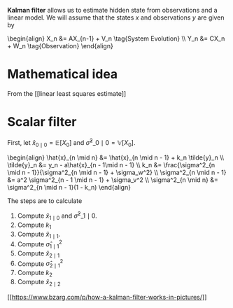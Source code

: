 **Kalman filter** allows us to estimate hidden state from observations and a linear model. We will assume that the states $x$ and observations $y$ are given by

\begin{align}
X_n &= AX_{n-1} + V_n \tag{System Evolution} \\\\
Y_n &= CX_n + W_n \tag{Observation}
\end{align}

# Mathematical idea

From the [[linear least squares estimate]]

# Scalar filter

First, let $\hat{x}_{0 \mid 0} = \mathbb{E}[X_0]$ and $\hat{\sigma}^2\_{0 \mid 0} = \mathbb{V}[X_0]$. 

\begin{align}
\hat{x}\_{n \mid n} &= \hat{x}_{n \mid n - 1} + k_n \tilde{y}_n \\\\
\tilde{y}\_n  &= y_n - a\hat{x}\_{n - 1\mid n - 1} \\\\
k_n &= \frac{\sigma^2\_{n \mid n - 1}}{\sigma^2\_{n \mid n - 1} + \sigma_w^2} \\\\
\sigma^2\_{n \mid n - 1} &= a^2 \sigma\^2\_{n - 1 \mid n - 1} + \sigma\_v^2 \\\\
\sigma^2\_{n \mid n} &= \sigma^2\_{n \mid n - 1}(1 - k_n)
\end{align}

The steps are to calculate

1. Compute $\hat{x}_{1 \mid 0}$ and $\hat{\sigma}^2\_{1 \mid 0}$.
2. Compute $k_1$
3. Compute $\hat{x}_{1 \mid 1}$.
4. Compute $\hat{\sigma}^2_{1 \mid 1}$
5. Compute $\hat{x}_{2 \mid 1}$
6. Compute $\hat{\sigma}^2_{2 \mid 1}$
7. Compute $k_2$
8. Compute $\hat{x}_{2 \mid 2}$

[[https://www.bzarg.com/p/how-a-kalman-filter-works-in-pictures/]]